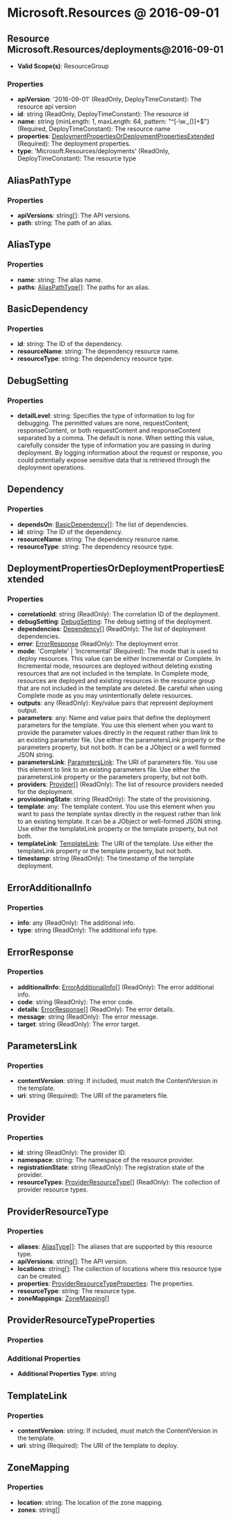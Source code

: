 # Microsoft.Resources @ 2016-09-01

## Resource Microsoft.Resources/deployments@2016-09-01
* **Valid Scope(s)**: ResourceGroup
### Properties
* **apiVersion**: '2016-09-01' (ReadOnly, DeployTimeConstant): The resource api version
* **id**: string (ReadOnly, DeployTimeConstant): The resource id
* **name**: string {minLength: 1, maxLength: 64, pattern: "^[-\w\._\(\)]+$"} (Required, DeployTimeConstant): The resource name
* **properties**: [DeploymentPropertiesOrDeploymentPropertiesExtended](#deploymentpropertiesordeploymentpropertiesextended) (Required): The deployment properties.
* **type**: 'Microsoft.Resources/deployments' (ReadOnly, DeployTimeConstant): The resource type

## AliasPathType
### Properties
* **apiVersions**: string[]: The API versions.
* **path**: string: The path of an alias.

## AliasType
### Properties
* **name**: string: The alias name.
* **paths**: [AliasPathType](#aliaspathtype)[]: The paths for an alias.

## BasicDependency
### Properties
* **id**: string: The ID of the dependency.
* **resourceName**: string: The dependency resource name.
* **resourceType**: string: The dependency resource type.

## DebugSetting
### Properties
* **detailLevel**: string: Specifies the type of information to log for debugging. The permitted values are none, requestContent, responseContent, or both requestContent and responseContent separated by a comma. The default is none. When setting this value, carefully consider the type of information you are passing in during deployment. By logging information about the request or response, you could potentially expose sensitive data that is retrieved through the deployment operations.

## Dependency
### Properties
* **dependsOn**: [BasicDependency](#basicdependency)[]: The list of dependencies.
* **id**: string: The ID of the dependency.
* **resourceName**: string: The dependency resource name.
* **resourceType**: string: The dependency resource type.

## DeploymentPropertiesOrDeploymentPropertiesExtended
### Properties
* **correlationId**: string (ReadOnly): The correlation ID of the deployment.
* **debugSetting**: [DebugSetting](#debugsetting): The debug setting of the deployment.
* **dependencies**: [Dependency](#dependency)[] (ReadOnly): The list of deployment dependencies.
* **error**: [ErrorResponse](#errorresponse) (ReadOnly): The deployment error.
* **mode**: 'Complete' | 'Incremental' (Required): The mode that is used to deploy resources. This value can be either Incremental or Complete. In Incremental mode, resources are deployed without deleting existing resources that are not included in the template. In Complete mode, resources are deployed and existing resources in the resource group that are not included in the template are deleted. Be careful when using Complete mode as you may unintentionally delete resources.
* **outputs**: any (ReadOnly): Key/value pairs that represent deployment output.
* **parameters**: any: Name and value pairs that define the deployment parameters for the template. You use this element when you want to provide the parameter values directly in the request rather than link to an existing parameter file. Use either the parametersLink property or the parameters property, but not both. It can be a JObject or a well formed JSON string.
* **parametersLink**: [ParametersLink](#parameterslink): The URI of parameters file. You use this element to link to an existing parameters file. Use either the parametersLink property or the parameters property, but not both.
* **providers**: [Provider](#provider)[] (ReadOnly): The list of resource providers needed for the deployment.
* **provisioningState**: string (ReadOnly): The state of the provisioning.
* **template**: any: The template content. You use this element when you want to pass the template syntax directly in the request rather than link to an existing template. It can be a JObject or well-formed JSON string. Use either the templateLink property or the template property, but not both.
* **templateLink**: [TemplateLink](#templatelink): The URI of the template. Use either the templateLink property or the template property, but not both.
* **timestamp**: string (ReadOnly): The timestamp of the template deployment.

## ErrorAdditionalInfo
### Properties
* **info**: any (ReadOnly): The additional info.
* **type**: string (ReadOnly): The additional info type.

## ErrorResponse
### Properties
* **additionalInfo**: [ErrorAdditionalInfo](#erroradditionalinfo)[] (ReadOnly): The error additional info.
* **code**: string (ReadOnly): The error code.
* **details**: [ErrorResponse](#errorresponse)[] (ReadOnly): The error details.
* **message**: string (ReadOnly): The error message.
* **target**: string (ReadOnly): The error target.

## ParametersLink
### Properties
* **contentVersion**: string: If included, must match the ContentVersion in the template.
* **uri**: string (Required): The URI of the parameters file.

## Provider
### Properties
* **id**: string (ReadOnly): The provider ID.
* **namespace**: string: The namespace of the resource provider.
* **registrationState**: string (ReadOnly): The registration state of the provider.
* **resourceTypes**: [ProviderResourceType](#providerresourcetype)[] (ReadOnly): The collection of provider resource types.

## ProviderResourceType
### Properties
* **aliases**: [AliasType](#aliastype)[]: The aliases that are supported by this resource type.
* **apiVersions**: string[]: The API version.
* **locations**: string[]: The collection of locations where this resource type can be created.
* **properties**: [ProviderResourceTypeProperties](#providerresourcetypeproperties): The properties.
* **resourceType**: string: The resource type.
* **zoneMappings**: [ZoneMapping](#zonemapping)[]

## ProviderResourceTypeProperties
### Properties
### Additional Properties
* **Additional Properties Type**: string

## TemplateLink
### Properties
* **contentVersion**: string: If included, must match the ContentVersion in the template.
* **uri**: string (Required): The URI of the template to deploy.

## ZoneMapping
### Properties
* **location**: string: The location of the zone mapping.
* **zones**: string[]


